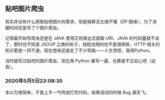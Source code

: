 ## 贴吧图片爬虫

其实并没有什么爬取贴吧图片的需求，但是搞算法又搞不懂（DP 随缘），为了消磨时间还是写了个图片爬虫。

记得最开始写爬虫还是在 JAVA 里用正则表达式提取 URI，JAVA 的代码量就不谈了，那时也不知道 JSOUP 之类的轮子，线程池用的也不是很熟练，HTTP 相关的知识更是一窍不通，现在想来还是走了不少弯路——人生苦短，我用Python。

当时就写过贴吧的图片爬虫，现在用 Python 重写一遍，也算是不忘初心吧（迫真）。

### 2020年5月5日23:08:35

本以为很简单，于是上手一气呵成打完代码，结果调试的时候 Bug 满天飞。